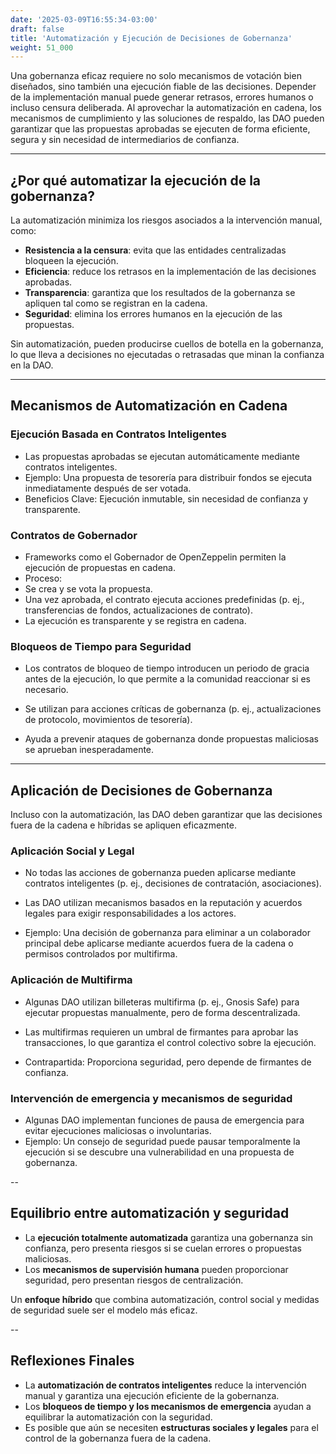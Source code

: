 ```yaml
---
date: '2025-03-09T16:55:34-03:00'
draft: false
title: 'Automatización y Ejecución de Decisiones de Gobernanza'
weight: 51_000
---
```


Una gobernanza eficaz requiere no solo mecanismos de votación bien diseñados, sino también una ejecución fiable de las decisiones. Depender de la implementación manual puede generar retrasos, errores humanos o incluso censura deliberada. Al aprovechar la automatización en cadena, los mecanismos de cumplimiento y las soluciones de respaldo, las DAO pueden garantizar que las propuestas aprobadas se ejecuten de forma eficiente, segura y sin necesidad de intermediarios de confianza.

---

## **¿Por qué automatizar la ejecución de la gobernanza?**

La automatización minimiza los riesgos asociados a la intervención manual, como:

- **Resistencia a la censura**: evita que las entidades centralizadas bloqueen la ejecución.
- **Eficiencia**: reduce los retrasos en la implementación de las decisiones aprobadas.
- **Transparencia**: garantiza que los resultados de la gobernanza se apliquen tal como se registran en la cadena.
- **Seguridad**: elimina los errores humanos en la ejecución de las propuestas.

Sin automatización, pueden producirse cuellos de botella en la gobernanza, lo que lleva a decisiones no ejecutadas o retrasadas que minan la confianza en la DAO.

---

## **Mecanismos de Automatización en Cadena**

### **Ejecución Basada en Contratos Inteligentes**
- Las propuestas aprobadas se ejecutan automáticamente mediante contratos inteligentes.
- Ejemplo: Una propuesta de tesorería para distribuir fondos se ejecuta inmediatamente después de ser votada.
- Beneficios Clave: Ejecución inmutable, sin necesidad de confianza y transparente.

### **Contratos de Gobernador**
- Frameworks como el Gobernador de OpenZeppelin permiten la ejecución de propuestas en cadena.
- Proceso:
- Se crea y se vota la propuesta.
- Una vez aprobada, el contrato ejecuta acciones predefinidas (p. ej., transferencias de fondos, actualizaciones de contrato).
- La ejecución es transparente y se registra en cadena.

### **Bloqueos de Tiempo para Seguridad**
- Los contratos de bloqueo de tiempo introducen un periodo de gracia antes de la ejecución, lo que permite a la comunidad reaccionar si es necesario.
- Se utilizan para acciones críticas de gobernanza (p. ej., actualizaciones de protocolo, movimientos de tesorería).

- Ayuda a prevenir ataques de gobernanza donde propuestas maliciosas se aprueban inesperadamente.

---

## **Aplicación de Decisiones de Gobernanza**

Incluso con la automatización, las DAO deben garantizar que las decisiones fuera de la cadena e híbridas se apliquen eficazmente.

### **Aplicación Social y Legal**
- No todas las acciones de gobernanza pueden aplicarse mediante contratos inteligentes (p. ej., decisiones de contratación, asociaciones).

- Las DAO utilizan mecanismos basados ​​en la reputación y acuerdos legales para exigir responsabilidades a los actores.

- Ejemplo: Una decisión de gobernanza para eliminar a un colaborador principal debe aplicarse mediante acuerdos fuera de la cadena o permisos controlados por multifirma.

### **Aplicación de Multifirma**
- Algunas DAO utilizan billeteras multifirma (p. ej., Gnosis Safe) para ejecutar propuestas manualmente, pero de forma descentralizada.
- Las multifirmas requieren un umbral de firmantes para aprobar las transacciones, lo que garantiza el control colectivo sobre la ejecución.

- Contrapartida: Proporciona seguridad, pero depende de firmantes de confianza.

### **Intervención de emergencia y mecanismos de seguridad**
- Algunas DAO implementan funciones de pausa de emergencia para evitar ejecuciones maliciosas o involuntarias.
- Ejemplo: Un consejo de seguridad puede pausar temporalmente la ejecución si se descubre una vulnerabilidad en una propuesta de gobernanza.

--

## **Equilibrio entre automatización y seguridad**

- La **ejecución totalmente automatizada** garantiza una gobernanza sin confianza, pero presenta riesgos si se cuelan errores o propuestas maliciosas.
- Los **mecanismos de supervisión humana** pueden proporcionar seguridad, pero presentan riesgos de centralización.

Un **enfoque híbrido** que combina automatización, control social y medidas de seguridad suele ser el modelo más eficaz.

--

## **Reflexiones Finales**

- La **automatización de contratos inteligentes** reduce la intervención manual y garantiza una ejecución eficiente de la gobernanza.
- Los **bloqueos de tiempo y los mecanismos de emergencia** ayudan a equilibrar la automatización con la seguridad.
- Es posible que aún se necesiten **estructuras sociales y legales** para el control de la gobernanza fuera de la cadena.